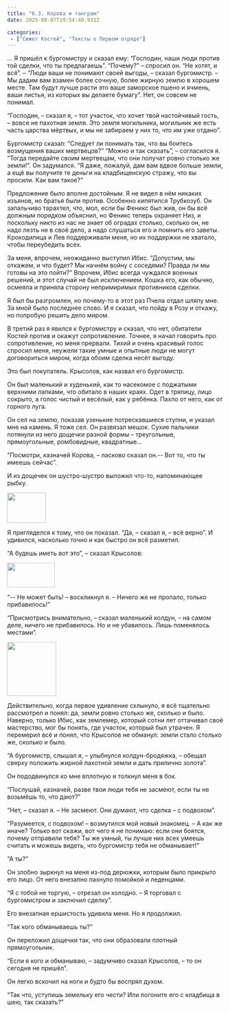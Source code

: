 ```yaml
---
title: "6.3. Корова и танграм"
date: 2025-08-07T19:54:40.931Z

categories:
 - ["Сюжет Костей", "Тексты о Первом отряде"]
---
```


… Я пришёл к бургомистру и сказал ему: “Господин, наши люди против той
сделки, что ты предлагаешь”. “Почему?” – спросил он. “Не хотят, и всё”.
– “Люди ваши не понимают своей выгоды, – сказал бургомистр. – Мы дадим
вам взамен более сочную, более жирную землю в хорошем месте. Там будут
лучше расти это ваше заморское пшено и ячмень, ваши листья, из которых
вы делаете бумагу”. Нет, он совсем не понимал.

“Господин, – сказал я, – тот участок, что хочет твой настойчивый гость,
– вовсе не пахотная земля. Это земля могильника, могильник же есть часть
царства мёртвых, и мы не забираем у них то, что им уже отдано”.

Бургомистр сказал: “Следует ли понимать так, что вы боитесь возмущения
ваших мертвецов?” “Можно и так сказать”, – согласился я. “Тогда
передайте своим мертвецам, что они получат ровно столько же земли!”. Он
задумался. “Я даже, пожалуй, дам вам вдвое больше земли, а ещё вы
получите те деньги на кладбищенскую стражу, что вы просили. Как вам
такое?”

Предложение было вполне достойным. Я не видел в нём никаких изъянов, но
братья были против. Особенно кипятился Трубкозуб. Он запальчиво
тарахтел, что, мол, если бы Феникс был жив, он бы всё должным порядком
объяснил, но Феникс теперь охраняет Низ, и поскольку никто из нас не
знает об оградах столько, сколько он, не надо лезть не в своё дело, а
надо слушаться его и помнить его заветы. Крокодилица и Лев поддерживали
меня, но их поддержки не хватало, чтобы переубедить всех.

За меня, впрочем, неожиданно выступил Ибис. “Допустим, мы откажем, и что
будет? Мы начнём войну с соседями? Правда ли мы готовы на это пойти?”
Впрочем, Ибис всегда чуждался военных решений, и этот случай не был
исключением. Кошка его, как обычно, осмеяла и приняла сторону
непримиримых противников сделки.

Я был бы разгромлен, но почему-то в этот раз Пчела отдал шляпу мне. За
мной было последнее слово. И я сказал, что пойду в Розу и откажу, но
попробую решить дело миром.

В третий раз я явился к бургомистру и сказал, что нет, обитатели Костей
против и окажут сопротивление. Точнее, я начал говорить про
сопротивление, но меня прервали. Тихий и очень красивый голос спросил
меня, неужели такие умные и опытные люди не могут договориться миром,
когда обоим сделка несёт выгоду.

Это был покупатель. Крысолов, как назвал его бургомистр.

Он был маленький и худенький, как то насекомое с поджатыми верхними
лапками, что обитало в наших краях. Одет в тряпицу, лицо сокрыто, а
голос чистый и весёлый, как у ребёнка. Пахло от него, как от горного
луга.

Он сел на землю, показав узенькие потрескавшиеся ступни, и указал мне на
камень. Я тоже сел. Он развязал мешок. Сухие пальчики потянули из него
дощечки разной формы – треугольные, прямоугольные, ромбовидные,
квадратные…

“Посмотри, казначей Корова, – ласково сказал он.-- Вот то, что ты имеешь
сейчас”.

И из дощечек он шустро-шустро выложил что-то, напоминающее рыбку.

<img src="image3.png" style="width:0.9375in;height:0.72917in" />

Я пригляделся к тому, что он показал. “Да, – сказал я, – всё верно”. И
удивился, насколько точно и как быстро он всё разметил.

“А будешь иметь вот это”, – сказал Крысолов:

<img src="image1.png" style="width:1.15625in;height:0.59375in" />

“-- Не может быть! – воскликнул я. – Ничего же не пропало, только
прибавилось!”

“Присмотрись внимательно, – сказал маленький колдун, – на самом деле,
ничего не прибавилось. Но и не убавилось. Лишь поменялось местами”.

<img src="image2.png" style="width:1.1875in;height:1.30208in" />

Действительно, когда первое удивление схлынуло, я всё тщательно
рассмотрел и понял: да, земли ровно столько же, сколько и было. Наверно,
только Ибис, как землемер, который сотни лет оттачивал своё мастерство,
мог бы понять, где участок, который был утрачен. Я перемерил всё и
понял, что Крысолов не обманул: земли стало столько же, сколько и было.

“А бургомистр, слышал я, – улыбнулся колдун-бродяжка, – обещал сверху
положить жирной пахотной земли и дать прилично золота”.

Он пододвинулся ко мне вплотную и толкнул меня в бок.

“Послушай, казначей, разве твои люди тебя не засмеют, если ты не
возьмёшь то, что дают?”

“Нет, – сказал я. – Не засмеют. Они думают, что сделка – с подвохом”.

“Разумеется, с подвохом! – возмутился мой новый знакомец. – А как же
иначе? Только вот скажи, вот чего я не понимаю: если они боятся, почему
отправили тебя? Ты же умный, ты лучше них всех умеешь считать и можешь
видеть, что бургомистр тебя не обманывает!”

“А ты?”

Он злобно зыркнул на меня из-под дерюжки, которым было прикрыто его
лицо. От него внезапно пахнуло помойкой и леденцами.

“Я с тобой не торгую, – отрезал он холодно. – Я торговал с бургомистром
и заключил сделку”.

Его внезапная ершистость удивила меня. Но я продолжил.

“Так кого обманываешь ты?”

Он переложил дощечки так, что они образовали плотный прямоугольник.

“Если я кого и обманываю, – задумчиво сказал Крысолов, – то он сегодня
не пришёл”.

Он легко вскочил на ноги и будто бы воспрял духом.

“Так что, уступишь земельку его чести? Или погоните его с кладбища в
шею, так сказать?”
